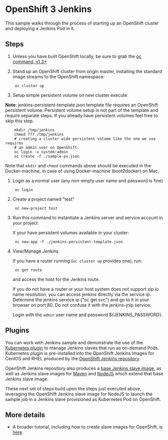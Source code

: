 OpenShift 3 Jenkins
=========================
This sample walks through the process of starting up an OpenShift cluster and deploying a Jenkins Pod in it.

Steps
-----

1. Unless you have built OpenShift locally, be sure  to grab the [oc command, v1.3+](https://github.com/openshift/origin/releases/tag/v1.3.1)

1. Stand up an OpenShift cluster from origin master, installing the standard image streams to the OpenShift namespace:

        oc cluster up

1. Setup simple persistent volume on new cluster execute:

**Note**: jenkins-persistent-template.json template file requires an OpenShift persistent volume.
Persistent volume setup is not part of the template and require separate steps.
If you already have persistent volumes feel free to skip this step.

        mkdir /tmp/jenkins
        chmod 777 /tmp/jenkins
        # creating a cluster wide persistent volume like the one we use requires
        # an admin user on OpenShift.
        oc login -u system:admin
        oc create -f ./sample-pv.json

Note that `mkdir` and `chmod` commands above should be executed in the Docker-machine, in case of using Docker-machine (boot2docker) on Mac.

1. Login as a normal user (any non-empty user name and password is fine)

        oc login

1. Create a project  named "test"

        oc new-project test

1. Run this command to instantiate a Jenkins server and service account in your project:

    If your have persistent volumes available in your cluster:

        oc new-app -f ./jenkins-persistent-template.json
    
1. View/Manage Jenkins

    If you have a router running (`oc cluster up` provides one), run:

        oc get route

    and access the host for the Jenkins route.

    If you do not have a router or your host system does not support xip.io name resolution, you can access jenkins directly via the service ip.  Determine the jenkins service ip ("oc get svc") and go to it in your browser on port 80.  Do not confuse it with the jenkins-jnlp service.

    Login with the `admin` user name and password ${JENKINS_PASSWORD}.

Plugins
------

You can work with Jenkins sample and demonstrate the use of the [Kubernetes plugin](https://wiki.jenkins-ci.org/display/JENKINS/Kubernetes+Plugin) to manage
Jenkins slaves that run as on-demand Pods. Kubernetes plugin is pre-installed into the OpenShift Jenkins Images
for CentOS and RHEL produced by the [OpenShift Jenkins repository](https://github.com/openshift/jenkins).

OpenShift Jenkins repository also produces a [base Jenkins slave image](https://github.com/openshift/jenkins/tree/master/slave-base),
as well as Jenkins slave images for [Maven](https://github.com/openshift/jenkins/tree/master/slave-maven) and
[NodeJS](https://github.com/openshift/jenkins/tree/master/slave-nodejs) which extend that base Jenkins slave image.

These next set of steps build upon the steps just executed above, leveraging the OpenShift Jenkins slave image for NodeJS to launch the sample
job in a Jenkins slave provisioned as Kubernetes Pod on OpenShift.


More details
------------

* A broader tutorial, including how to create slave images for OpenShift, is [here](https://docs.openshift.org/latest/using_images/other_images/jenkins.html#using-the-jenkins-kubernetes-plug-in-to-run-jobs).  
